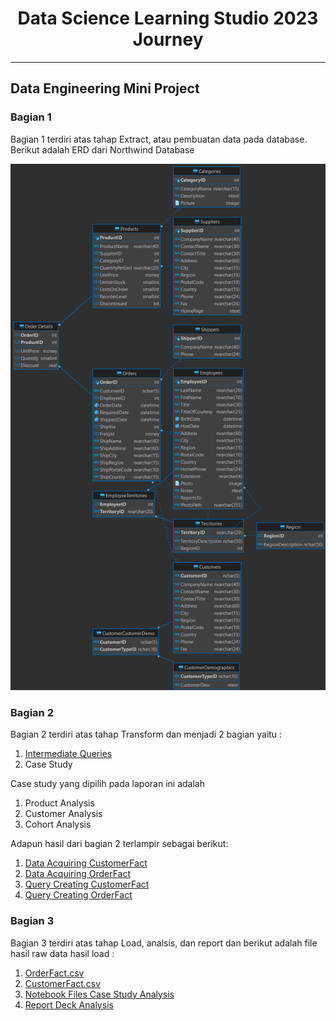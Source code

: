 <h1><b><center>Data Science Learning Studio 2023 Journey</h1></b>

------------------------------------------------------------

<h2><b> Data Engineering Mini Project </h2></b>

<h3><b> Bagian 1 </h3></b>
Bagian 1 terdiri atas tahap Extract, atau pembuatan data pada database. Berikut adalah ERD dari Northwind Database
<p></p>
<img src = ./DE_mini_project/docs/database_diagram.png>  
<p></p>

<h3><b> Bagian 2 </h3></b>
Bagian 2 terdiri atas tahap Transform dan menjadi 2 bagian yaitu :

1. [Intermediate Queries](/DE_mini_project/docs/Intermediate%20Query%20DSLS.docx)
2. Case Study 

Case study yang dipilih pada laporan ini adalah 
1. Product Analysis
2. Customer Analysis
3. Cohort Analysis

Adapun hasil dari bagian 2 terlampir sebagai berikut:
1. [Data Acquiring CustomerFact](/DE_mini_project/docs/CustomerFact.png)
2. [Data Acquiring OrderFact](/DE_mini_project/docs/OrderFact.png)
3. [Query Creating CustomerFact](/DE_mini_project/src/CustomerFact.sql)
4. [Query Creating OrderFact](/DE_mini_project/src/OrderFact.sql)

<p>
</p>
<h3><b> Bagian 3 </h3></b>

Bagian 3 terdiri atas tahap Load, analsis, dan report dan berikut adalah file hasil raw data hasil load :
1. [OrderFact.csv](/DE_mini_project/data/processed/OrderFact.csv)
2. [CustomerFact.csv](/DE_mini_project/data/processed/CustomerFact.csv)
3. [Notebook Files Case Study Analysis](/DE_mini_project/src/DE_mini_project.ipynb)
4. [Report Deck Analysis](/DE_mini_project/docs/DE%20Mini%20Project%20DSLS%202023_Ihsan%20Nur%20Faqih.pptx)
